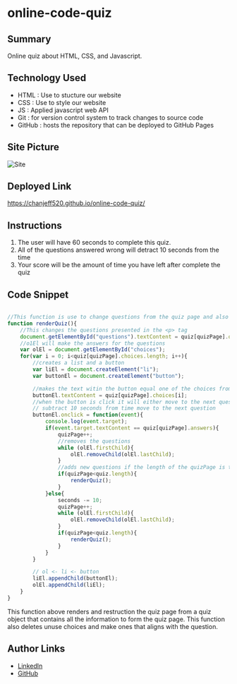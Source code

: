 # online-code-quiz

## Summary
 Online quiz about HTML, CSS, and Javascript.

## Technology Used
 - HTML : Use to stucture our website
 - CSS : Use to style our website
 - JS  : Applied javascript web API
 - Git : for version control system to track changes to source code
 - GitHub : hosts the repository that can be deployed to GitHub Pages

## Site Picture
![Site](./assets/code-quiz.gif)

## Deployed Link
https://chanjeff520.github.io/online-code-quiz/

## Instructions
<ol>
<li>The user will have 60 seconds to complete this quiz.</li>
<li>All of the questions answered wrong will detract 10 seconds from the time</li>
<li>Your score will be the amount of time you have left after complete the quiz</li>
</ol>


## Code Snippet
```js

//This function is use to change questions from the quiz page and also remove the prevous questions.
function renderQuiz(){
    //This changes the questions presented in the <p> tag
    document.getElementById("questions").textContent = quiz[quizPage].questions;
    //o1El will make the answers for the questions
    var olEl = document.getElementById("choices");
    for(var i = 0; i<quiz[quizPage].choices.length; i++){
        //creates a list and a button
        var liEl = document.createElement("li");
        var buttonEl = document.createElement("button");

        //makes the text witin the button equal one of the choices from the quiz object
        buttonEl.textContent = quiz[quizPage].choices[i];
        //when the button is click it will either move to the next question if the questions was right or
        // subtract 10 seconds from time move to the next question
        buttonEl.onclick = function(event){
            console.log(event.target);
            if(event.target.textContent == quiz[quizPage].answers){
                quizPage++;
                //removes the questions 
                while (olEl.firstChild){
                    olEl.removeChild(olEl.lastChild);
                }
                //adds new questions if the length of the quizPage is the same as the quiz
                if(quizPage<quiz.length){
                    renderQuiz();
                }
            }else{
                seconds -= 10;
                quizPage++;
                while (olEl.firstChild){
                    olEl.removeChild(olEl.lastChild);
                }
                if(quizPage<quiz.length){
                    renderQuiz();
                }
            }
        }

        // ol <- li <- button
        liEl.appendChild(buttonEl);
        olEl.appendChild(liEl);
    }
}

```
This function above renders and restruction the quiz page from a quiz object that contains all the information to form the quiz page. This function also deletes unuse choices and make ones that aligns with the question.

## Author Links
- [LinkedIn](https://www.linkedin.com/in/jefflchan/)
- [GitHub](https://github.com/chanjeff520)

